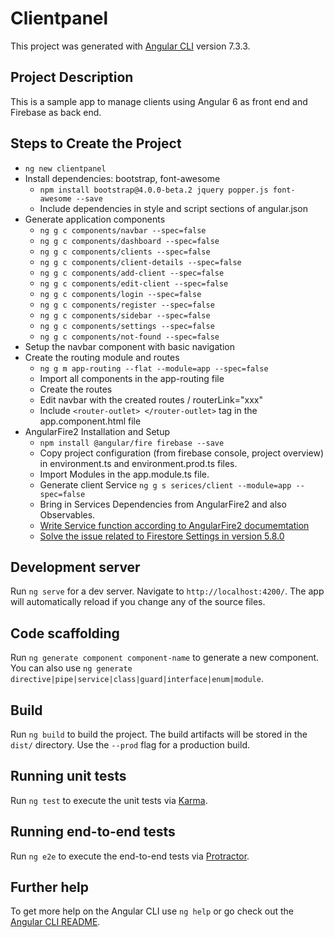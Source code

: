 # Clientpanel

This project was generated with [Angular CLI](https://github.com/angular/angular-cli) version 7.3.3.

## Project Description

This is a sample app to manage clients using Angular 6 as front end and Firebase as back end.

## Steps to Create the Project

+ `ng new clientpanel`
+ Install dependencies: bootstrap, font-awesome
  + `npm install bootstrap@4.0.0-beta.2 jquery popper.js font-awesome --save`
  + Include dependencies in style and script sections of angular.json
+ Generate application components
  + `ng g c components/navbar --spec=false`
  + `ng g c components/dashboard --spec=false`
  + `ng g c components/clients --spec=false`
  + `ng g c components/client-details --spec=false`
  + `ng g c components/add-client --spec=false`
  + `ng g c components/edit-client --spec=false`
  + `ng g c components/login --spec=false`
  + `ng g c components/register --spec=false`
  + `ng g c components/sidebar --spec=false`
  + `ng g c components/settings --spec=false`
  + `ng g c components/not-found --spec=false`
+ Setup the navbar component with basic navigation
+ Create the routing module and routes
  + `ng g m app-routing --flat --module=app --spec=false`
  + Import all components in the app-routing file
  + Create the routes
  + Edit navbar with the created routes / routerLink="xxx"
  + Include `<router-outlet> </router-outlet>` tag in the app.component.html file
+ AngularFire2 Installation and Setup
  + `npm install @angular/fire firebase --save`
  + Copy project configuration (from firebase console, project overview) in environment.ts and environment.prod.ts files.
  + Import Modules in the app.module.ts file.
  + Generate client Service `ng g s serices/client --module=app --spec=false`
  + Bring in Services Dependencies from AngularFire2 and also Observables.
  + [Write Service function according to AngularFire2 documemtation](https://github.com/angular/angularfire2/blob/master/docs/firestore/collections.md)
  + [Solve the issue related to Firestore Settings in version 5.8.0](https://github.com/angular/angularfire2/issues/1993)
  
## Development server

Run `ng serve` for a dev server. Navigate to `http://localhost:4200/`. The app will automatically reload if you change any of the source files.

## Code scaffolding

Run `ng generate component component-name` to generate a new component. You can also use `ng generate directive|pipe|service|class|guard|interface|enum|module`.

## Build

Run `ng build` to build the project. The build artifacts will be stored in the `dist/` directory. Use the `--prod` flag for a production build.

## Running unit tests

Run `ng test` to execute the unit tests via [Karma](https://karma-runner.github.io).

## Running end-to-end tests

Run `ng e2e` to execute the end-to-end tests via [Protractor](http://www.protractortest.org/).

## Further help

To get more help on the Angular CLI use `ng help` or go check out the [Angular CLI README](https://github.com/angular/angular-cli/blob/master/README.md).
